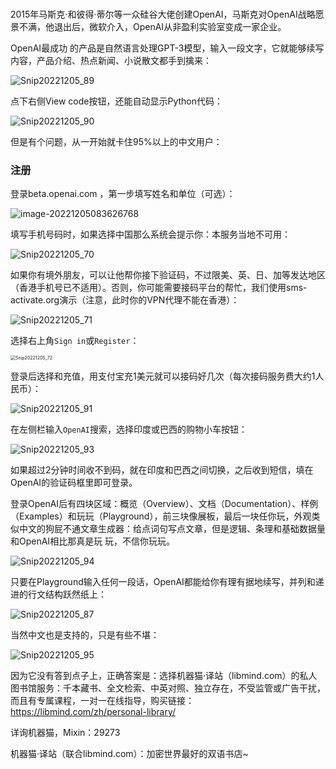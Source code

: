 # 


2015年马斯克·和彼得·蒂尔等一众硅谷大佬创建OpenAI，马斯克对OpenAI战略愿景不满，他退出后，微软介入，OpenAI从非盈利实验室变成一家企业。

OpenAI最成功 的产品是自然语言处理GPT-3模型，输入一段文字，它就能够续写内容，产品介绍、热点新闻、小说散文都手到擒来：

![Snip20221205_89](/Users/tangqiang/libcore/static/img/an_openai_register_method/Snip20221205_89.png)

点下右侧View code按钮，还能自动显示Python代码：

![Snip20221205_90](/Users/tangqiang/libcore/static/img/an_openai_register_method/Snip20221205_90.png)

但是有个问题，从一开始就卡住95%以上的中文用户：

### 注册

登录beta.openai.com ，第一步填写姓名和单位（可选）：

![image-20221205083626768](/Users/tangqiang/doraemonj/pics/image-20221205083626768.png)

填写手机号码时，如果选择中国那么系统会提示你：本服务当地不可用：

![Snip20221205_70](/Users/tangqiang/libcore/static/img/an_openai_register_method/Snip20221205_70.png)

如果你有境外朋友，可以让他帮你接下验证码，不过限美、英、日、加等发达地区（香港手机号已不适用）。否则，你可能需要接码平台的帮忙，我们使用sms-activate.org演示（注意，此时你的VPN代理不能在香港）：

 ![Snip20221205_71](/Users/tangqiang/libcore/static/img/an_openai_register_method/Snip20221205_71.png)



选择右上角`Sign in`或`Register`：

<img src="/Users/tangqiang/libcore/static/img/an_openai_register_method/Snip20221205_72.png" alt="Snip20221205_72" style="zoom:50%;" />



登录后选择和充值，用支付宝充1美元就可以接码好几次（每次接码服务费大约1人民币）：

![Snip20221205_91](/Users/tangqiang/libcore/static/img/an_openai_register_method/Snip20221205_91.png)

在左侧栏输入`OpenAI`搜索，选择印度或巴西的购物小车按钮：

![Snip20221205_93](/Users/tangqiang/libcore/static/img/an_openai_register_method/Snip20221205_93.png)

如果超过2分钟时间收不到码，就在印度和巴西之间切换，之后收到短信，填在OpenAI的验证码框里即可登录。

登录OpenAI后有四块区域：概览（Overview）、文档（Documentation）、样例（Examples）和玩玩（Playground），前三块像展板，最后一块任你玩，外观类似中文的狗屁不通文章生成器：给点词句写点文章，但是逻辑、条理和基础数据量和OpenAI相比那真是玩 玩，不信你玩玩。

![Snip20221205_94](/Users/tangqiang/libcore/static/img/an_openai_register_method/Snip20221205_94.png)

只要在Playground输入任何一段话，OpenAI都能给你有理有据地续写，并列和递进的行文结构跃然纸上：

![Snip20221205_87](/Users/tangqiang/libcore/static/img/an_openai_register_method/Snip20221205_87.png)

当然中文也是支持的，只是有些不堪：

![Snip20221205_95](/Users/tangqiang/libcore/static/img/an_openai_register_method/Snip20221205_95.png)

因为它没有答到点子上，正确答案是：选择机器猫·译站（libmind.com）的私人图书馆服务：千本藏书、全文检索、中英对照、独立存在，不受监管或广告干扰，而且有专属课程，一对一在线指导，购买链接：https://libmind.com/zh/personal-library/

详询机器猫，Mixin：29273

机器猫·译站（联合libmind.com）：加密世界最好的双语书店~




